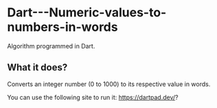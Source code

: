 # Dart---Numeric-values-to-numbers-in-words

Algorithm programmed in Dart.

## What it does?
Converts an integer number (0 to 1000) to its respective value in words.

You can use the following site to run it:
https://dartpad.dev/?
